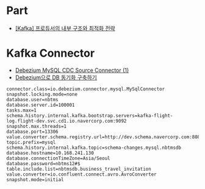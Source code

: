 # Part
- [[Kafka] 프로듀서의 내부 구조와 최적화 전략](https://jinseong-dev.tistory.com/46)

# Kafka Connector
- [Debezium MySQL CDC Source Connector (1)](https://velog.io/@dm911/Debezium-MySQL-CDC-Source-Connector)
- [Debezium으로 DB 동기화 구축하기](https://techblog.uplus.co.kr/debezium%EC%9C%BC%EB%A1%9C-db-synchronization-%EA%B5%AC%EC%B6%95%ED%95%98%EA%B8%B0-1b6fba73010f)
```
connector.class=io.debezium.connector.mysql.MySqlConnector
snapshot.locking.mode=none
database.user=nbtms
database.server.id=100001
tasks.max=1
schema.history.internal.kafka.bootstrap.servers=kafka-flight-log.flight-dev.svc.cd1.io.navercorp.com:9092
snapshot.max.threads=1
database.port=13306
value.converter.schema.registry.url=http://dev.schema.navercorp.com:8081
topic.prefix=mysql
schema.history.internal.kafka.topic=schema-changes.mysql.nbtmsdb
database.hostname=10.168.241.130
database.connectionTimeZone=Asia/Seoul
database.password=nbtms12#$
table.include.list=nbtmsdb.business_travel_invitation
value.converter=io.confluent.connect.avro.AvroConverter
snapshot.mode=initial
```
